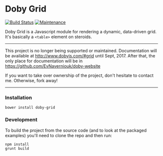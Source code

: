 
Doby Grid
=========
[![Build Status](https://travis-ci.org/EvHaus/doby-grid.png)](https://travis-ci.org/EvNaverniouk/doby-grid) [![Maintenance](https://img.shields.io/maintenance/yes/2015.svg)]()

Doby Grid is a Javascript module for rendering a dynamic, data-driven grid. It's basically a `<table>` element on steroids.

---

This project is no longer being supported or maintained. Documentation will be available at http://www.dobyjs.com/#grid until Sept, 2017. After that, the only place for documentation will be in https://github.com/EvNaverniouk/doby-website

If you want to take over ownership of the project, don't hesitate to contact me. Otherwise, fork away!

---

### Installation

```
bower install doby-grid
```

### Development

To build the project from the source code (and to look at the packaged examples) you'll need to clone the repo and then run:

```
npm install
grunt build
```
